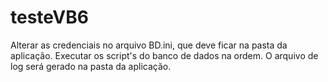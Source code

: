 # testeVB6 
Alterar as credenciais no arquivo BD.ini, que deve ficar na pasta da aplicação.
Executar os script's do banco de dados na ordem. 
O arquivo de log será gerado na pasta da aplicação.


